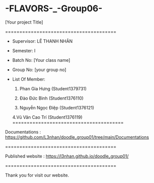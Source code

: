 # -FLAVORS-_-Group06-
[Your project Title]

=======================================

+ Supervisor: LÊ THANH NHÂN

+ Semester: I

+ Batch No: [Your class name]

+ Group No: [your group no]

+ List Of Member:

     1. Phan Gia Hưng (Student1379731)

     2. Đào Đức Bình (Student1376110)

     3. Nguyễn Ngọc Điệp (Student1376121)

     4.Vũ Văn Cao Trí (Student1376119)
=======================================

Documentations : https://github.com/L3nhan/doodle_group01/tree/main/Documentations

=======================================

Published website : https://l3nhan.github.io/doodle_group01/

=======================================

Thank you for visit our website.
